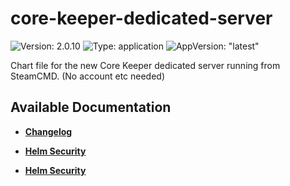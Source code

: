 # core-keeper-dedicated-server

![Version: 2.0.10](https://img.shields.io/badge/Version-2.0.10-informational?style=flat-square) ![Type: application](https://img.shields.io/badge/Type-application-informational?style=flat-square) ![AppVersion: "latest"](https://img.shields.io/badge/AppVersion-"latest"-informational?style=flat-square)

Chart file for the new Core Keeper dedicated server running from SteamCMD. (No account etc needed)

## Available Documentation

- [**Changelog**](CHANGELOG)

- [**Helm Security**](container-security)

- [**Helm Security**](helm-security)

